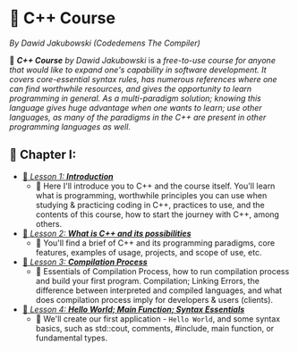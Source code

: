 

# 📖 C++ Course

*By Dawid Jakubowski (Codedemens The Compiler)*

📜 ***C++ Course*** *by Dawid Jakubowski* is a *free-to-use course for anyone that would like to expand one's capability in software development. It covers core-essential syntax rules, has numerous references where one can find worthwhile resources, and gives the opportunity to learn programming in general. As a multi-paradigm solution; knowing this language gives huge advantage when one wants to learn; use other languages, as many of the paradigms in the C++ are present in other programming languages as well.*

## 📖 Chapter I:

 * [📄 *Lesson 1:* ***Introduction***](Courses/C++/Chapter%20I/Lesson%201:%20Introduction.md)
   * 📜 Here I'll introduce you to C++ and the course itself. You'll learn what is programming, worthwhile principles you can use when studying & practicing coding in C++, practices to use, and the contents of this course, how to start the journey with C++, among others.
 * [📄 *Lesson 2:* ***What is C++ and its possibilities***](Courses/C++/Chapter%20I/Lesson%202:%20What%20is%20C++%20and%20its%20possibilities.md)
   * 📜 You'll find a brief of C++ and its programming paradigms, core features, examples of usage, projects, and scope of use, etc.
 * [📄 *Lesson 3:* ***Compilation Process***](Courses/C++/Chapter%20I/Lesson%203:%20Compilation%20Process.md)
   * 📜 Essentials of Compilation Process, how to run compilation process and build your first program. Compilation; Linking Errors, the difference between interpreted and compiled languages, and what does compilation process imply for developers & users (clients).
 * [📄 *Lesson 4:* ***Hello World; Main Function; Syntax Essentials***](Courses/C++/Chapter%20I/Lesson%204:%20Hello%20World;%20Main%20Function;%20Syntax%20Essentials.md)
   * 📜 We'll create our first application - `Hello World`, and some syntax basics, such as std::cout, comments, #include, main function, or fundamental types.